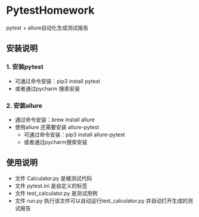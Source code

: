 # PytestHomework
pytest + allure自动化生成测试报告

## 安装说明
### 1. 安装pytest
- 可通过命令安装：pip3 install pytest
- 或者通过pycharm 搜索安装

### 2. 安装allure
- 通过命令安装：brew install allure
- 使用allure 还需要安装 allure-pytest 
  - 可通过命令安装：pip3 install allure-pytest
  - 或者通过pycharm搜索安装

## 使用说明
- 文件 Calculator.py 是被测试代码
- 文件 pytest.ini 是自定义的标签
- 文件 test_calculator.py 是测试用例
- 文件 run.py 执行该文件可以自动运行test_calculator.py 并自动打开生成的测试报告